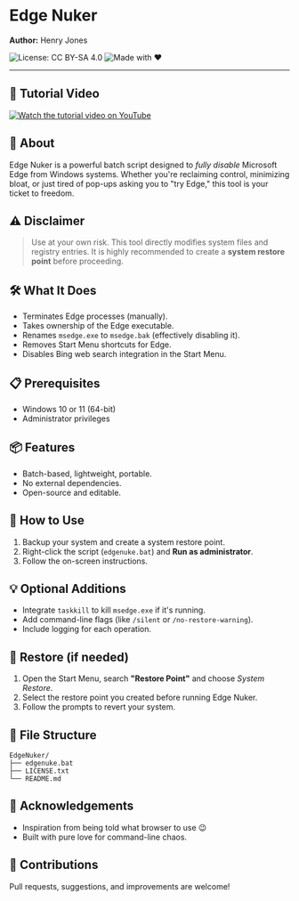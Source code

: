 # Edge Nuker

**Author:** Henry Jones  

![License: CC BY-SA 4.0](https://img.shields.io/badge/license-CC%20BY--SA%204.0-blue)
![Made with ❤️](https://img.shields.io/badge/made%20with-%E2%9D%A4-red)

---
## 📖 Tutorial Video
[![Watch the tutorial video on YouTube](https://img.youtube.com/vi/hpc_7wbUAvw/0.jpg)](https://www.youtube.com/watch?v=hpc_7wbUAvw)

## 🚀 About
Edge Nuker is a powerful batch script designed to *fully disable* Microsoft Edge from Windows systems. Whether you're reclaiming control, minimizing bloat, or just tired of pop-ups asking you to "try Edge," this tool is your ticket to freedom.

## ⚠️ Disclaimer
> Use at your own risk. This tool directly modifies system files and registry entries. It is highly recommended to create a **system restore point** before proceeding.

## 🛠 What It Does
- Terminates Edge processes (manually).
- Takes ownership of the Edge executable.
- Renames `msedge.exe` to `msedge.bak` (effectively disabling it).
- Removes Start Menu shortcuts for Edge.
- Disables Bing web search integration in the Start Menu.

## 📋 Prerequisites
- Windows 10 or 11 (64-bit)
- Administrator privileges

## 📦 Features
- Batch-based, lightweight, portable.
- No external dependencies.
- Open-source and editable.

## 🧪 How to Use
1. Backup your system and create a system restore point.
2. Right-click the script (`edgenuke.bat`) and **Run as administrator**.
3. Follow the on-screen instructions.

## 💡 Optional Additions
- Integrate `taskkill` to kill `msedge.exe` if it's running.
- Add command-line flags (like `/silent` or `/no-restore-warning`).
- Include logging for each operation.

## 🧯 Restore (if needed)
1. Open the Start Menu, search **"Restore Point"** and choose *System Restore*.
2. Select the restore point you created before running Edge Nuker.
3. Follow the prompts to revert your system.

## 📁 File Structure
```
EdgeNuker/
├── edgenuke.bat
├── LICENSE.txt
└── README.md
```

## 🙌 Acknowledgements
- Inspiration from being told what browser to use 😉
- Built with pure love for command-line chaos.

## 📢 Contributions
Pull requests, suggestions, and improvements are welcome!

